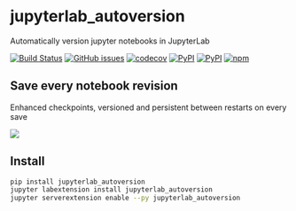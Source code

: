 # jupyterlab_autoversion
Automatically version jupyter notebooks in JupyterLab

[![Build Status](https://travis-ci.org/timkpaine/jupyterlab_autoversion.svg?branch=master)](https://travis-ci.org/timkpaine/jupyterlab_autoversion)
[![GitHub issues](https://img.shields.io/github/issues/timkpaine/jupyterlab_autoversion.svg)]()
[![codecov](https://codecov.io/gh/timkpaine/jupyterlab_autoversion/branch/master/graph/badge.svg)](https://codecov.io/gh/timkpaine/jupyterlab_autoversion)
[![PyPI](https://img.shields.io/pypi/l/jupyterlab_autoversion.svg)](https://pypi.python.org/pypi/jupyterlab_autoversion)
[![PyPI](https://img.shields.io/pypi/v/jupyterlab_autoversion.svg)](https://pypi.python.org/pypi/jupyterlab_autoversion)
[![npm](https://img.shields.io/npm/v/jupyterlab_autoversion.svg)](https://www.npmjs.com/package/jupyterlab_autoversion)


## Save every notebook revision
Enhanced checkpoints, versioned and persistent between restarts on every save

![](https://raw.githubusercontent.com/timkpaine/jupyterlab_autoversion/master/docs/example.gif)


## Install

```bash
pip install jupyterlab_autoversion
jupyter labextension install jupyterlab_autoversion
jupyter serverextension enable --py jupyterlab_autoversion
```
